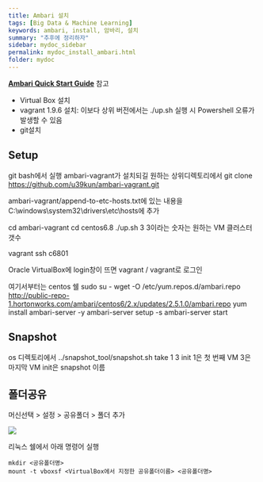 ```yaml
---
title: Ambari 설치
tags: [Big Data & Machine Learning]
keywords: ambari, install, 암바리, 설치
summary: "추후에 정리하자"
sidebar: mydoc_sidebar
permalink: mydoc_install_ambari.html
folder: mydoc
---
```


**[Ambari Quick Start Guide](https://cwiki.apache.org/confluence/display/AMBARI/Quick+Start+Guide)** 참고

* Virtual Box 설치
* vagrant 1.9.6 설치: 이보다 상위 버전에서는 ./up.sh 실행 시 Powershell 오류가 발생할 수 있음
* git설치

## Setup
git bash에서 실행
ambari-vagrant가 설치되길 원하는 상위디렉토리에서
git clone https://github.com/u39kun/ambari-vagrant.git

ambari-vagrant/append-to-etc-hosts.txt에 있는 내용을 C:\windows\system32\drivers\etc\hosts에 추가

cd ambari-vagrant
cd centos6.8
./up.sh 3
3이라는 숫자는 원하는 VM 클러스터 갯수

vagrant ssh c6801

Oracle VirtualBox에 login창이 뜨면
vagrant / vagrant로 로그인

여기서부터는 centos 쉘
sudo su -
wget -O /etc/yum.repos.d/ambari.repo http://public-repo-1.hortonworks.com/ambari/centos6/2.x/updates/2.5.1.0/ambari.repo
yum install ambari-server -y
ambari-server setup -s
ambari-server start


## Snapshot
os 디렉토리에서
../snapshot_tool/snapshot.sh take 1 3 init
1은 첫 번째 VM
3은 마지막 VM
init은 snapshot 이름

## 폴더공유
머신선택 > 설정 > 공유폴더 > 폴더 추가

![](image/1.png)

리눅스 쉘에서 아래 명령어 실행

```
mkdir <공유폴더명>  
mount -t vboxsf <VirtualBox에서 지정한 공유폴더이름> <공유폴더명>
```